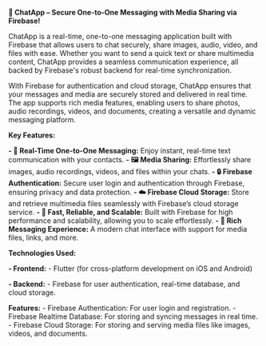 **💬 ChatApp – Secure One-to-One Messaging with Media Sharing via Firebase!**

ChatApp is a real-time, one-to-one messaging application built with Firebase that allows users to chat securely, share images, audio, video, and files with ease. Whether you want to send a quick text or share multimedia content, ChatApp provides a seamless communication experience, all backed by Firebase's robust backend for real-time synchronization.

With Firebase for authentication and cloud storage, ChatApp ensures that your messages and media are securely stored and delivered in real time. The app supports rich media features, enabling users to share photos, audio recordings, videos, and documents, creating a versatile and dynamic messaging platform.

**Key Features:**

**- 📱 Real-Time One-to-One Messaging:** Enjoy instant, real-time text communication with your contacts.
**- 🖼 Media Sharing:** Effortlessly share images, audio recordings, videos, and files within your chats.
**- 🔒 Firebase Authentication:** Secure user login and authentication through Firebase, ensuring privacy and data protection.
**- ☁️ Firebase Cloud Storage:** Store and retrieve multimedia files seamlessly with Firebase’s cloud storage service.
**- 🚀 Fast, Reliable, and Scalable:** Built with Firebase for high performance and scalability, allowing you to scale effortlessly.
**- 💬 Rich Messaging Experience:** A modern chat interface with support for media files, links, and more.

**Technologies Used:**

**- Frontend:**
    - Flutter (for cross-platform development on iOS and Android)

**- Backend:**
    - Firebase for user authentication, real-time database, and cloud storage.

  **Features:**
    - Firebase Authentication: For user login and registration.
    - Firebase Realtime Database: For storing and syncing messages in real time.
    - Firebase Cloud Storage: For storing and serving media files like images, videos, and documents.
